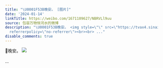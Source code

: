 ```yaml
---
title: "\U0001F53B晚安。 [图片]"
date: '2024-01-14'
linkTitle: https://weibo.com/1671109627/NBRVLl9uu
source: 包容万物恒河水的微博
description: "\U0001F53B晚安。 <img style=\"\" src=\"https://tvax4.sinaimg.cn/large/639b1bfbly1hltnx87poqj21yj13zkjl.jpg\"
  referrerpolicy=\"no-referrer\"><br><br> ..."
disable_comments: true
---
```

🔻晚安。 <img style="" src="https://tvax4.sinaimg.cn/large/639b1bfbly1hltnx87poqj21yj13zkjl.jpg" referrerpolicy="no-referrer"><br><br> ...